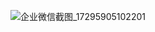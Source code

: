 ![企业微信截图_17295905102201](https://github.com/user-attachments/assets/325237be-38b8-46f5-8a6f-2d64a0014705)
